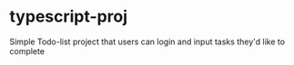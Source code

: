 # typescript-proj
Simple Todo-list project that users can login and input tasks they'd like to complete 
